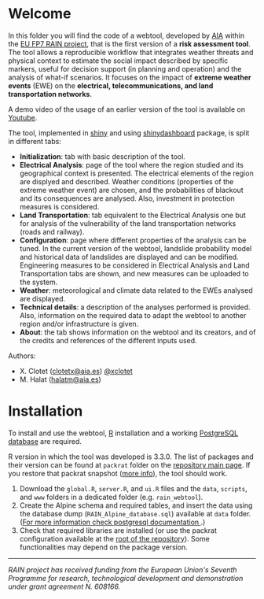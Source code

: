 # Welcome

In this folder you will find the code of a webtool, developed by [AIA](http://aia.es/) within the [EU FP7 RAIN project](http://rain-project.eu/), that is the first version of a **risk assessment tool**. The tool allows a reproducible workflow that integrates weather threats and physical context to estimate the social impact described by specific markers, useful for decision support (in planning and operation) and the analysis of what-if scenarios. It focuses on the impact of **extreme weather events** (EWE) on the **electrical, telecommunications, and land transportation networks**.

A demo video of the usage of an earlier version of the tool is available on [Youtube](https://youtu.be/gM6Ugu0Fjo8?list=PLPBl6rsXvRsCxbg-QMYoYsAdlrya92joZ).

The tool, implemented in [shiny](https://shiny.rstudio.com/) and using [shinydashboard](https://rstudio.github.io/shinydashboard/) package, is split in different tabs:

- **Initialization**: tab with basic description of the tool.
- **Electrical Analysis**: page of the tool where the region studied and its geographical context is presented. The electrical elements of the region are displyed and described. Weather conditions (properties of the extreme weather event) are chosen, and the probabilities of blackout and its consequences are analysed. Also, investment in protection measures is considered.
- **Land Transportation**: tab equivalent to the Electrical Analysis one but for analysis of the vulnerability of the land transportation networks (roads and railway).
- **Configuration**: page where different properties of the analysis can be tuned. In the current version of the webtool, landslide probability model and historical data of landslides are displayed and can be modified. Engineering measures to be considered in Electrical Analysis and Land Transportation tabs are shown, and new measures can be uploaded to the system.
- **Weather**: meteorological and climate data related to the EWEs analysed are displayed.
- **Technical details**: a description of the analyses performed is provided. Also, information on the required data to adapt the webtool to another region and/or infrastructure is given.
- **About**: the tab shows information on the webtool and its creators, and of the credits and references of the different inputs used.


Authors: 

* X. Clotet (clotetx@aia.es) [\@xclotet](https://github.com/xclotet)
* M. Halat  (halatm@aia.es)


# Installation

To install and use the webtool, [R](https://www.r-project.org/) installation and a working [PostgreSQL database](https://www.postgresql.org/download/) are required. 

R version in which the tool was developed is 3.3.0. The list of packages and their version can be found at `packrat` folder on the [repository main page](https://github.com/grupoaia/rain-fp7). If you restore that packrat snapshot ([more info](http://rstudio.github.io/packrat/walkthrough.html)), the tool should work.

1. Download the `global.R`, `server.R`, and `ui.R` files and the `data`, `scripts`, and `www` folders in a dedicated folder (e.g. `rain_webtool`). 
2. Create the Alpine schema and required tables, and insert the data using the database dump (`RAIN_Alpine_database.sql`) available at `data` folder. ([For more information check postgresql documentation ](https://www.postgresql.org/docs/8.1/static/backup.html#BACKUP-DUMP-RESTORE).)
3. Check that required libraries are installed (or use the packrat configuration available at the [root of the repository](https://github.com/grupoaia/rain-fp7)). Some functionalities may depend on the package version.


----------
*RAIN project has received funding from the European Union's Seventh Programme for research, technological development and demonstration under grant agreement N. 608166.*